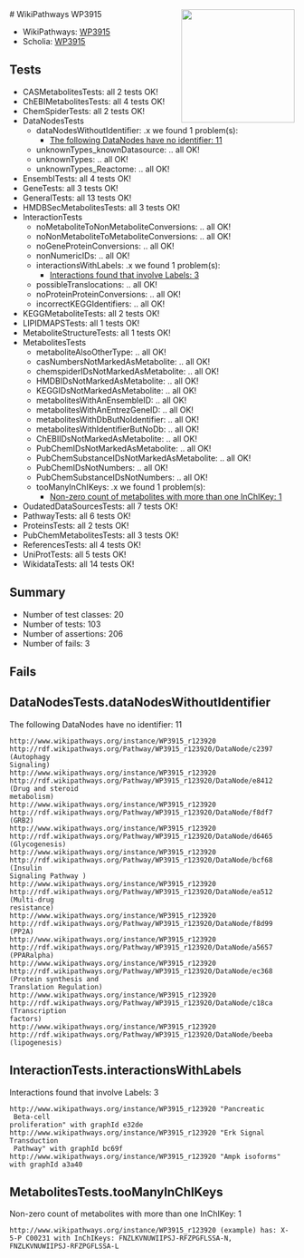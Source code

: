 <img style="float: right; width: 200px" src="https://upload.wikimedia.org/wikipedia/commons/thumb/8/83/Wplogo_with_text_500.png/640px-Wplogo_with_text_500.png" />
# WikiPathways WP3915

* WikiPathways: [WP3915](https://new.wikipathways.org/pathways/WP3915)
* Scholia: [WP3915](https://scholia.toolforge.org/wikipathways/WP3915)
## Tests
* CASMetabolitesTests: all 2 tests OK!
* ChEBIMetabolitesTests: all 4 tests OK!
* ChemSpiderTests: all 2 tests OK!
* DataNodesTests
    * dataNodesWithoutIdentifier: .x we found 1 problem(s):
        * [The following DataNodes have no identifier: 11](#8792c491)
    * unknownTypes_knownDatasource: .. all OK!
    * unknownTypes: .. all OK!
    * unknownTypes_Reactome: .. all OK!
* EnsemblTests: all 4 tests OK!
* GeneTests: all 3 tests OK!
* GeneralTests: all 13 tests OK!
* HMDBSecMetabolitesTests: all 3 tests OK!
* InteractionTests
    * noMetaboliteToNonMetaboliteConversions: .. all OK!
    * noNonMetaboliteToMetaboliteConversions: .. all OK!
    * noGeneProteinConversions: .. all OK!
    * nonNumericIDs: .. all OK!
    * interactionsWithLabels: .x we found 1 problem(s):
        * [Interactions found that involve Labels: 3](#630d267a)
    * possibleTranslocations: .. all OK!
    * noProteinProteinConversions: .. all OK!
    * incorrectKEGGIdentifiers: .. all OK!
* KEGGMetaboliteTests: all 2 tests OK!
* LIPIDMAPSTests: all 1 tests OK!
* MetaboliteStructureTests: all 1 tests OK!
* MetabolitesTests
    * metaboliteAlsoOtherType: .. all OK!
    * casNumbersNotMarkedAsMetabolite: .. all OK!
    * chemspiderIDsNotMarkedAsMetabolite: .. all OK!
    * HMDBIDsNotMarkedAsMetabolite: .. all OK!
    * KEGGIDsNotMarkedAsMetabolite: .. all OK!
    * metabolitesWithAnEnsembleID: .. all OK!
    * metabolitesWithAnEntrezGeneID: .. all OK!
    * metabolitesWithDbButNoIdentifier: .. all OK!
    * metabolitesWithIdentifierButNoDb: .. all OK!
    * ChEBIIDsNotMarkedAsMetabolite: .. all OK!
    * PubChemIDsNotMarkedAsMetabolite: .. all OK!
    * PubChemSubstanceIDsNotMarkedAsMetabolite: .. all OK!
    * PubChemIDsNotNumbers: .. all OK!
    * PubChemSubstanceIDsNotNumbers: .. all OK!
    * tooManyInChIKeys: .x we found 1 problem(s):
        * [Non-zero count of metabolites with more than one InChIKey: 1](#a4e4037e)
* OudatedDataSourcesTests: all 7 tests OK!
* PathwayTests: all 6 tests OK!
* ProteinsTests: all 2 tests OK!
* PubChemMetabolitesTests: all 3 tests OK!
* ReferencesTests: all 4 tests OK!
* UniProtTests: all 5 tests OK!
* WikidataTests: all 14 tests OK!


## Summary

* Number of test classes: 20
* Number of tests: 103
* Number of assertions: 206
* Number of fails: 3

## Fails

<a name="8792c491" />

## DataNodesTests.dataNodesWithoutIdentifier

The following DataNodes have no identifier: 11
```
http://www.wikipathways.org/instance/WP3915_r123920 http://rdf.wikipathways.org/Pathway/WP3915_r123920/DataNode/c2397 (Autophagy 
Signaling)
http://www.wikipathways.org/instance/WP3915_r123920 http://rdf.wikipathways.org/Pathway/WP3915_r123920/DataNode/e8412 (Drug and steroid
metabolism)
http://www.wikipathways.org/instance/WP3915_r123920 http://rdf.wikipathways.org/Pathway/WP3915_r123920/DataNode/f8df7 (GRB2)
http://www.wikipathways.org/instance/WP3915_r123920 http://rdf.wikipathways.org/Pathway/WP3915_r123920/DataNode/d6465 (Glycogenesis)
http://www.wikipathways.org/instance/WP3915_r123920 http://rdf.wikipathways.org/Pathway/WP3915_r123920/DataNode/bcf68 (Insulin 
Signaling Pathway )
http://www.wikipathways.org/instance/WP3915_r123920 http://rdf.wikipathways.org/Pathway/WP3915_r123920/DataNode/ea512 (Multi-drug
resistance)
http://www.wikipathways.org/instance/WP3915_r123920 http://rdf.wikipathways.org/Pathway/WP3915_r123920/DataNode/f8d99 (PP2A)
http://www.wikipathways.org/instance/WP3915_r123920 http://rdf.wikipathways.org/Pathway/WP3915_r123920/DataNode/a5657 (PPARalpha)
http://www.wikipathways.org/instance/WP3915_r123920 http://rdf.wikipathways.org/Pathway/WP3915_r123920/DataNode/ec368 (Protein synthesis and 
Translation Regulation)
http://www.wikipathways.org/instance/WP3915_r123920 http://rdf.wikipathways.org/Pathway/WP3915_r123920/DataNode/c18ca (Transcription
factors)
http://www.wikipathways.org/instance/WP3915_r123920 http://rdf.wikipathways.org/Pathway/WP3915_r123920/DataNode/beeba (lipogenesis)
```

<a name="630d267a" />

## InteractionTests.interactionsWithLabels

Interactions found that involve Labels: 3
```
http://www.wikipathways.org/instance/WP3915_r123920 "Pancreatic
 Beta-cell 
proliferation" with graphId e32de
http://www.wikipathways.org/instance/WP3915_r123920 "Erk Signal
Transduction
 Pathway" with graphId bc69f
http://www.wikipathways.org/instance/WP3915_r123920 "Ampk isoforms" with graphId a3a40
```

<a name="a4e4037e" />

## MetabolitesTests.tooManyInChIKeys

Non-zero count of metabolites with more than one InChIKey: 1
```
http://www.wikipathways.org/instance/WP3915_r123920 (example) has: X-5-P C00231 with InChIKeys: FNZLKVNUWIIPSJ-RFZPGFLSSA-N, FNZLKVNUWIIPSJ-RFZPGFLSSA-L
```

